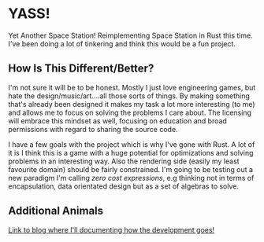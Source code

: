 # YASS!
Yet Another Space Station! Reimplementing Space Station in Rust this time. I've been doing a lot of tinkering and think this would be a fun project.

## How Is This Different/Better?

I'm not sure it will be to be honest. Mostly I just love engineering games, but hate the design/music/art....all those sorts of things. By making something that's already been designed it makes my task a lot more interesting (to me) and allows me to focus on solving the problems I care about. The licensing will embrace this mindset as well, focusing on education and broad permissions with regard to sharing the source code.

I have a few goals with the project which is why I've gone with Rust. A lot of it is I think this is a game with a huge potential for optimizations and solving problems in an interesting way. Also the rendering side (easily my least favourite domain) should be fairly constrained. I'm going to be testing out a new paradigm I'm calling *zero cost expressions*, e.g thinking not in terms of encapsulation, data orientated design but as a set of algebras to solve. 


## Additional Animals

[Link to blog where I'll documenting how the development goes!](https://buttondown.com/BrunBytes)
